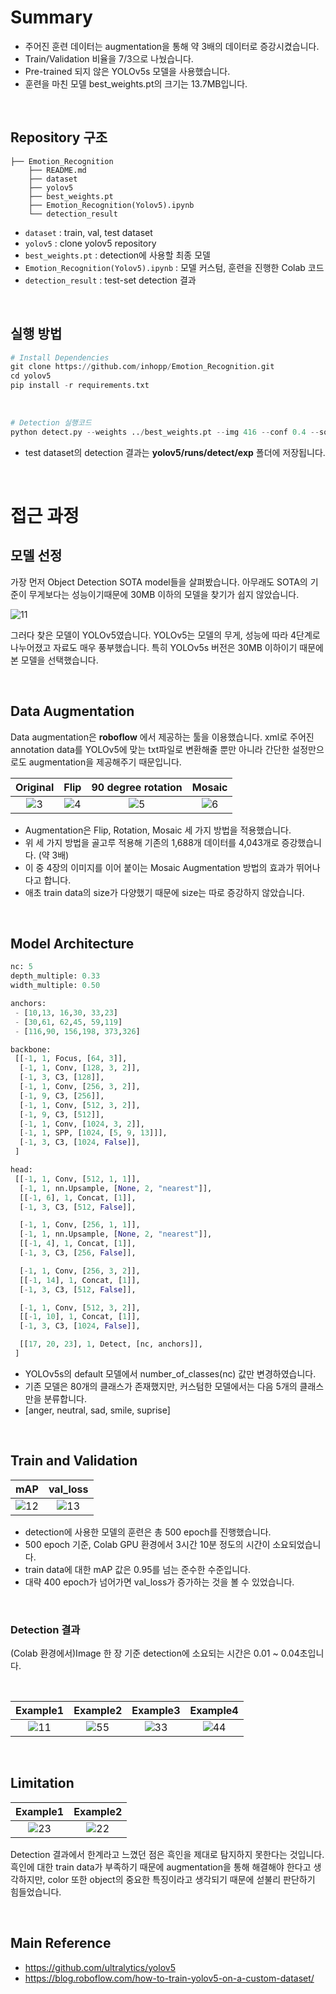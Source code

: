 # Summary

- 주어진 훈련 데이터는 augmentation을 통해 약 3배의 데이터로 증강시켰습니다.
- Train/Validation 비율을 7/3으로 나눴습니다.
- Pre-trained 되지 않은 YOLOv5s 모델을 사용했습니다.
- 훈련을 마친 모델 best_weights.pt의 크기는 13.7MB입니다.

<br>


## Repository 구조

``` 
├── Emotion_Recognition
    ├── README.md
    ├── dataset
    ├── yolov5
    ├── best_weights.pt
    ├── Emotion_Recognition(Yolov5).ipynb
    └── detection_result
```

- `dataset` : train, val, test dataset
- `yolov5` : clone yolov5 repository
- `best_weights.pt` : detection에 사용할 최종 모델
- `Emotion_Recognition(Yolov5).ipynb` : 모델 커스텀, 훈련을 진행한 Colab 코드
- `detection_result` : test-set detection 결과

<br>

## 실행 방법

``` python
# Install Dependencies
git clone https://github.com/inhopp/Emotion_Recognition.git
cd yolov5
pip install -r requirements.txt
```

<br>

``` python
# Detection 실행코드
python detect.py --weights ../best_weights.pt --img 416 --conf 0.4 --source ../dataset/test/img
```

- test dataset의 detection 결과는 **yolov5/runs/detect/exp** 폴더에 저장됩니다.

<br>


# 접근 과정


## 모델 선정

가장 먼저 Object Detection SOTA model들을 살펴봤습니다. 아무래도 SOTA의 기준이 무게보다는 성능이기때문에 30MB 이하의 모델을 찾기가 쉽지 않았습니다.

![11](https://user-images.githubusercontent.com/96368476/167912977-3aff2b7e-ea61-4d9e-82f9-61c4ef9cdc7a.png)

그러다 찾은 모델이 YOLOv5였습니다. YOLOv5는 모델의 무게, 성능에 따라 4단계로 나누어졌고 자료도 매우 풍부했습니다. 특히 YOLOv5s 버전은 30MB 이하이기 때문에 본 모델을 선택했습니다.


<br>


## Data Augmentation

Data augmentation은 **roboflow** 에서 제공하는 툴을 이용했습니다. xml로 주어진 annotation data를 YOLOv5에 맞는 txt파일로 변환해줄 뿐만 아니라 간단한 설정만으로도 augmentation을 제공해주기 때문입니다. <br>

| Original | Flip | 90 degree rotation | Mosaic |
|:-:|:-:|:-:|:-:|
| ![3](https://user-images.githubusercontent.com/96368476/167915772-7bb34600-7b66-4e09-a3dc-0d55be4623f0.png) | ![4](https://user-images.githubusercontent.com/96368476/167916127-a8843886-e858-44b1-82cf-c022cad21590.png) | ![5](https://user-images.githubusercontent.com/96368476/167916132-5bc2a597-002e-4105-b39b-39e769fabd70.png) | ![6](https://user-images.githubusercontent.com/96368476/167916141-5fd06fa5-fae4-4cf6-bc87-ad5d0c774a6e.png) |

- Augmentation은 Flip, Rotation, Mosaic 세 가지 방법을 적용했습니다.
- 위 세 가지 방법을 골고루 적용해 기존의 1,688개 데이터를 4,043개로 증강했습니다. (약 3배)
- 이 중 4장의 이미지를 이어 붙이는 Mosaic Augmentation 방법의 효과가 뛰어나다고 합니다.
- 애초 train data의 size가 다양했기 때문에 size는 따로 증강하지 않았습니다.


<br>

## Model Architecture

``` python
nc: 5
depth_multiple: 0.33
width_multiple: 0.50

anchors:
 - [10,13, 16,30, 33,23] 
 - [30,61, 62,45, 59,119] 
 - [116,90, 156,198, 373,326] 

backbone:
 [[-1, 1, Focus, [64, 3]],
  [-1, 1, Conv, [128, 3, 2]],
  [-1, 3, C3, [128]],
  [-1, 1, Conv, [256, 3, 2]],
  [-1, 9, C3, [256]],
  [-1, 1, Conv, [512, 3, 2]],
  [-1, 9, C3, [512]],
  [-1, 1, Conv, [1024, 3, 2]],
  [-1, 1, SPP, [1024, [5, 9, 13]]],
  [-1, 3, C3, [1024, False]],
 ]

head:
 [[-1, 1, Conv, [512, 1, 1]],
  [-1, 1, nn.Upsample, [None, 2, "nearest"]],
  [[-1, 6], 1, Concat, [1]],
  [-1, 3, C3, [512, False]],

  [-1, 1, Conv, [256, 1, 1]],
  [-1, 1, nn.Upsample, [None, 2, "nearest"]],
  [[-1, 4], 1, Concat, [1]],
  [-1, 3, C3, [256, False]],

  [-1, 1, Conv, [256, 3, 2]],
  [[-1, 14], 1, Concat, [1]],
  [-1, 3, C3, [512, False]],

  [-1, 1, Conv, [512, 3, 2]],
  [[-1, 10], 1, Concat, [1]],
  [-1, 3, C3, [1024, False]],

  [[17, 20, 23], 1, Detect, [nc, anchors]],
 ]
```

- YOLOv5s의 default 모델에서 number_of_classes(nc) 값만 변경하였습니다. 
- 기존 모델은 80개의 클래스가 존재했지만, 커스텀한 모델에서는 다음 5개의 클래스만을 분류합니다.
- [anger, neutral, sad, smile, suprise]


<br>


## Train and Validation

| mAP | val_loss |
|:-:|:-:|
| ![12](https://user-images.githubusercontent.com/96368476/167996759-2095ef03-8c21-4ef5-9dce-ac9105260ca9.png) | ![13](https://user-images.githubusercontent.com/96368476/167996762-f9f81115-9f9f-44bd-91a0-2e1020636e07.png) |

- detection에 사용한 모델의 훈련은 총 500 epoch를 진행했습니다.
- 500 epoch 기준, Colab GPU 환경에서 3시간 10분 정도의 시간이 소요되었습니다.
- train data에 대한 mAP 값은 0.95를 넘는 준수한 수준입니다.
- 대략 400 epoch가 넘어가면 val_loss가 증가하는 것을 볼 수 있었습니다.

<br>


### Detection 결과

(Colab 환경에서)Image 한 장 기준 detection에 소요되는 시간은 0.01 ~ 0.04초입니다.

<br>

| Example1 | Example2 | Example3 | Example4 |
|:-:|:-:|:-:|:-:|
| ![11](https://user-images.githubusercontent.com/96368476/168008730-8ce06cbd-35d2-4a06-bcf7-f51afb6a992c.jpg) | ![55](https://user-images.githubusercontent.com/96368476/168008740-375c091a-2223-4ba6-8bc1-e39cdeaa205e.JPG) | ![33](https://user-images.githubusercontent.com/96368476/168008866-cd0b7b48-f793-4d19-a837-59b0577efda8.jpg) | ![44](https://user-images.githubusercontent.com/96368476/168008871-447ffb13-7ca9-46ba-af4d-5a6a28c21e32.jpg) |



<br>



## Limitation

| Example1 | Example2 |
|:-:|:-:|
| ![23](https://user-images.githubusercontent.com/96368476/168003009-633f3097-9ac1-46c7-acfb-eabbd5c5ea69.jpg) | ![22](https://user-images.githubusercontent.com/96368476/168003022-a7dd6188-40c7-41d8-bb5c-63bb36735be9.jpg) |

Detection 결과에서 한계라고 느꼈던 점은 흑인을 제대로 탐지하지 못한다는 것입니다. 흑인에 대한 train data가 부족하기 때문에 augmentation을 통해 해결해야 한다고 생각하지만, color 또한 object의 중요한 특징이라고 생각되기 때문에 섣불리 판단하기 힘들었습니다.

<br>

## Main Reference
- https://github.com/ultralytics/yolov5
- https://blog.roboflow.com/how-to-train-yolov5-on-a-custom-dataset/
